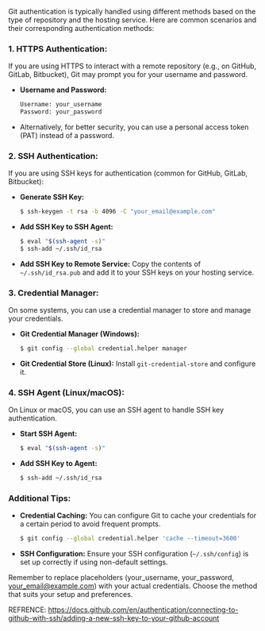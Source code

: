 Git authentication is typically handled using different methods based on the type of repository and the hosting service. Here are common scenarios and their corresponding authentication methods:

### 1. **HTTPS Authentication:**
   If you are using HTTPS to interact with a remote repository (e.g., on GitHub, GitLab, Bitbucket), Git may prompt you for your username and password.

   - **Username and Password:**
     ```bash
     Username: your_username
     Password: your_password
     ```

   - Alternatively, for better security, you can use a personal access token (PAT) instead of a password.

### 2. **SSH Authentication:**
   If you are using SSH keys for authentication (common for GitHub, GitLab, Bitbucket):

   - **Generate SSH Key:**
     ```bash
     $ ssh-keygen -t rsa -b 4096 -C "your_email@example.com"
     ```

   - **Add SSH Key to SSH Agent:**
     ```bash
     $ eval "$(ssh-agent -s)"
     $ ssh-add ~/.ssh/id_rsa
     ```

   - **Add SSH Key to Remote Service:**
     Copy the contents of `~/.ssh/id_rsa.pub` and add it to your SSH keys on your hosting service.

### 3. **Credential Manager:**
   On some systems, you can use a credential manager to store and manage your credentials.

   - **Git Credential Manager (Windows):**
     ```bash
     $ git config --global credential.helper manager
     ```

   - **Git Credential Store (Linux):**
     Install `git-credential-store` and configure it.

### 4. **SSH Agent (Linux/macOS):**
   On Linux or macOS, you can use an SSH agent to handle SSH key authentication.

   - **Start SSH Agent:**
     ```bash
     $ eval "$(ssh-agent -s)"
     ```

   - **Add SSH Key to Agent:**
     ```bash
     $ ssh-add ~/.ssh/id_rsa
     ```

### Additional Tips:

- **Credential Caching:**
  You can configure Git to cache your credentials for a certain period to avoid frequent prompts.

  ```bash
  $ git config --global credential.helper 'cache --timeout=3600'
  ```

- **SSH Configuration:**
  Ensure your SSH configuration (`~/.ssh/config`) is set up correctly if using non-default settings.

Remember to replace placeholders (your_username, your_password, your_email@example.com) with your actual credentials. 
Choose the method that suits your setup and preferences.


REFRENCE: https://docs.github.com/en/authentication/connecting-to-github-with-ssh/adding-a-new-ssh-key-to-your-github-account
